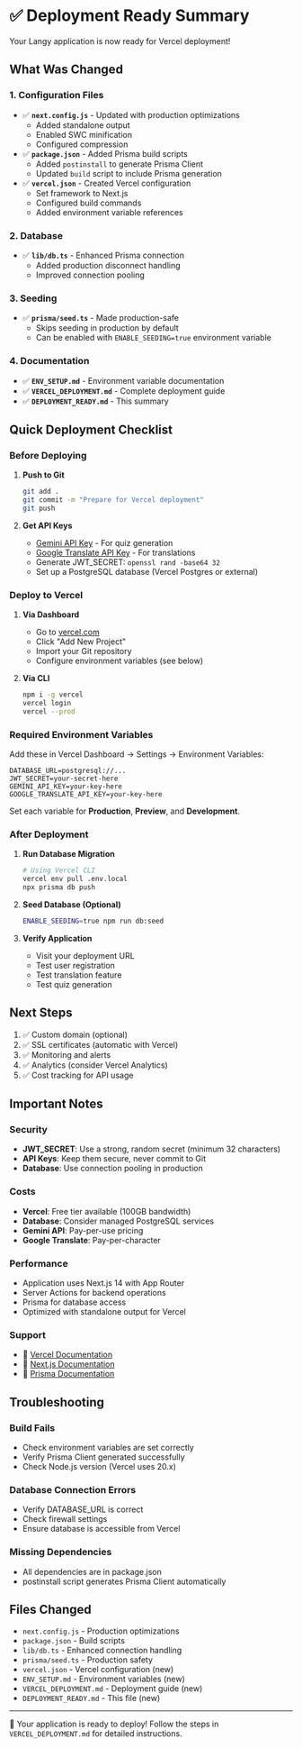 # ✅ Deployment Ready Summary

Your Langy application is now ready for Vercel deployment!

## What Was Changed

### 1. Configuration Files

- ✅ **`next.config.js`** - Updated with production optimizations
  - Added standalone output
  - Enabled SWC minification
  - Configured compression
- ✅ **`package.json`** - Added Prisma build scripts
  - Added `postinstall` to generate Prisma Client
  - Updated `build` script to include Prisma generation
- ✅ **`vercel.json`** - Created Vercel configuration
  - Set framework to Next.js
  - Configured build commands
  - Added environment variable references

### 2. Database

- ✅ **`lib/db.ts`** - Enhanced Prisma connection
  - Added production disconnect handling
  - Improved connection pooling

### 3. Seeding

- ✅ **`prisma/seed.ts`** - Made production-safe
  - Skips seeding in production by default
  - Can be enabled with `ENABLE_SEEDING=true` environment variable

### 4. Documentation

- ✅ **`ENV_SETUP.md`** - Environment variable documentation
- ✅ **`VERCEL_DEPLOYMENT.md`** - Complete deployment guide
- ✅ **`DEPLOYMENT_READY.md`** - This summary

## Quick Deployment Checklist

### Before Deploying

1. **Push to Git**

   ```bash
   git add .
   git commit -m "Prepare for Vercel deployment"
   git push
   ```

2. **Get API Keys**
   - [Gemini API Key](https://ai.google.dev/) - For quiz generation
   - [Google Translate API Key](https://console.cloud.google.com/) - For translations
   - Generate JWT_SECRET: `openssl rand -base64 32`
   - Set up a PostgreSQL database (Vercel Postgres or external)

### Deploy to Vercel

1. **Via Dashboard**

   - Go to [vercel.com](https://vercel.com)
   - Click "Add New Project"
   - Import your Git repository
   - Configure environment variables (see below)

2. **Via CLI**
   ```bash
   npm i -g vercel
   vercel login
   vercel --prod
   ```

### Required Environment Variables

Add these in Vercel Dashboard → Settings → Environment Variables:

```env
DATABASE_URL=postgresql://...
JWT_SECRET=your-secret-here
GEMINI_API_KEY=your-key-here
GOOGLE_TRANSLATE_API_KEY=your-key-here
```

Set each variable for **Production**, **Preview**, and **Development**.

### After Deployment

1. **Run Database Migration**

   ```bash
   # Using Vercel CLI
   vercel env pull .env.local
   npx prisma db push
   ```

2. **Seed Database (Optional)**

   ```bash
   ENABLE_SEEDING=true npm run db:seed
   ```

3. **Verify Application**
   - Visit your deployment URL
   - Test user registration
   - Test translation feature
   - Test quiz generation

## Next Steps

1. ✅ Custom domain (optional)
2. ✅ SSL certificates (automatic with Vercel)
3. ✅ Monitoring and alerts
4. ✅ Analytics (consider Vercel Analytics)
5. ✅ Cost tracking for API usage

## Important Notes

### Security

- **JWT_SECRET**: Use a strong, random secret (minimum 32 characters)
- **API Keys**: Keep them secure, never commit to Git
- **Database**: Use connection pooling in production

### Costs

- **Vercel**: Free tier available (100GB bandwidth)
- **Database**: Consider managed PostgreSQL services
- **Gemini API**: Pay-per-use pricing
- **Google Translate**: Pay-per-character

### Performance

- Application uses Next.js 14 with App Router
- Server Actions for backend operations
- Prisma for database access
- Optimized with standalone output for Vercel

### Support

- 📖 [Vercel Documentation](https://vercel.com/docs)
- 📖 [Next.js Documentation](https://nextjs.org/docs)
- 📖 [Prisma Documentation](https://www.prisma.io/docs)

## Troubleshooting

### Build Fails

- Check environment variables are set correctly
- Verify Prisma Client generated successfully
- Check Node.js version (Vercel uses 20.x)

### Database Connection Errors

- Verify DATABASE_URL is correct
- Check firewall settings
- Ensure database is accessible from Vercel

### Missing Dependencies

- All dependencies are in package.json
- postinstall script generates Prisma Client automatically

## Files Changed

- `next.config.js` - Production optimizations
- `package.json` - Build scripts
- `lib/db.ts` - Enhanced connection handling
- `prisma/seed.ts` - Production safety
- `vercel.json` - Vercel configuration (new)
- `ENV_SETUP.md` - Environment variables (new)
- `VERCEL_DEPLOYMENT.md` - Deployment guide (new)
- `DEPLOYMENT_READY.md` - This file (new)

---

🚀 Your application is ready to deploy! Follow the steps in `VERCEL_DEPLOYMENT.md` for detailed instructions.
